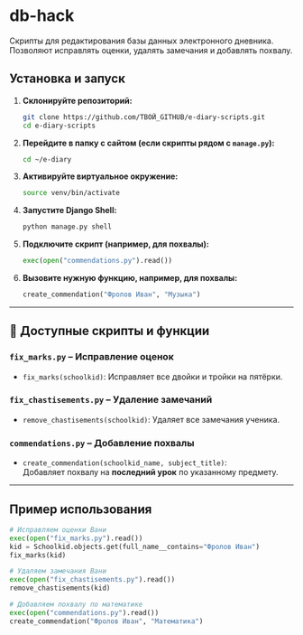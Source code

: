 # db-hack

Скрипты для редактирования базы данных электронного дневника.  
Позволяют исправлять оценки, удалять замечания и добавлять похвалу.

## Установка и запуск

1. **Склонируйте репозиторий:**
   ```sh
   git clone https://github.com/ТВОЙ_GITHUB/e-diary-scripts.git
   cd e-diary-scripts
   ```

2. **Перейдите в папку с сайтом (если скрипты рядом с `manage.py`):**
   ```sh
   cd ~/e-diary
   ```

3. **Активируйте виртуальное окружение:**
   ```sh
   source venv/bin/activate
   ```

4. **Запустите Django Shell:**
   ```sh
   python manage.py shell
   ```

5. **Подключите скрипт (например, для похвалы):**
   ```python
   exec(open("commendations.py").read())
   ```

6. **Вызовите нужную функцию, например, для похвалы:**
   ```python
   create_commendation("Фролов Иван", "Музыка")
   ```

---

## 🔹 Доступные скрипты и функции

### `fix_marks.py` – Исправление оценок
- `fix_marks(schoolkid)`: Исправляет все двойки и тройки на пятёрки.

### `fix_chastisements.py` – Удаление замечаний
- `remove_chastisements(schoolkid)`: Удаляет все замечания ученика.

### `commendations.py` – Добавление похвалы
- `create_commendation(schoolkid_name, subject_title)`:  
  Добавляет похвалу на **последний урок** по указанному предмету.

---

## **Пример использования**
```python
# Исправляем оценки Вани
exec(open("fix_marks.py").read())
kid = Schoolkid.objects.get(full_name__contains="Фролов Иван")
fix_marks(kid)

# Удаляем замечания Вани
exec(open("fix_chastisements.py").read())
remove_chastisements(kid)

# Добавляем похвалу по математике
exec(open("commendations.py").read())
create_commendation("Фролов Иван", "Математика")
```

